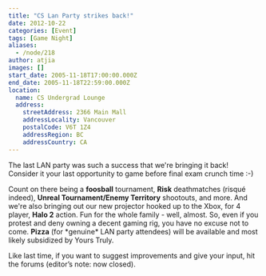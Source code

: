 ```yaml
---
title: "CS Lan Party strikes back!"
date: 2012-10-22
categories: [Event]
tags: [Game Night]
aliases:
  - /node/218
author: atjia
images: []
start_date: 2005-11-18T17:00:00.000Z
end_date: 2005-11-18T22:59:00.000Z
location:
  name: CS Undergrad Lounge
  address:
    streetAddress: 2366 Main Mall
    addressLocality: Vancouver
    postalCode: V6T 1Z4
    addressRegion: BC
    addressCountry: CA
---
```


The last LAN party was such a success that we're bringing it back! Consider it your last opportunity to game before final exam crunch time :-)

Count on there being a **foosball** tournament, **Risk** deathmatches (risqué indeed), **Unreal Tournament/Enemy Territory** shootouts, and more. And we're also bringing out our new projector hooked up to the Xbox, for 4 player, **Halo 2** action. Fun for the whole family - well, almost. So, even if you protest and deny owning a decent gaming rig, you have no excuse not to come. **Pizza** (for \*genuine\* LAN party attendees) will be available and most likely subsidized by Yours Truly.

Like last time, if you want to suggest improvements and give your input, hit the forums (editor’s note: now closed).
